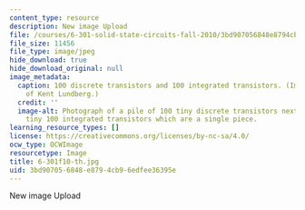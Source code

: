 ```yaml
---
content_type: resource
description: New image Upload
file: /courses/6-301-solid-state-circuits-fall-2010/3bd907056848e8794cb96edfee36395e_6-301f10-th.jpg
file_size: 11456
file_type: image/jpeg
hide_download: true
hide_download_original: null
image_metadata:
  caption: 100 discrete transistors and 100 integrated transistors. (Image courtesy
    of Kent Lundberg.)
  credit: ''
  image-alt: Photograph of a pile of 100 tiny discrete transistors next to an equally
    tiny 100 integrated transistors which are a single piece.
learning_resource_types: []
license: https://creativecommons.org/licenses/by-nc-sa/4.0/
ocw_type: OCWImage
resourcetype: Image
title: 6-301f10-th.jpg
uid: 3bd90705-6848-e879-4cb9-6edfee36395e
---
```

New image Upload